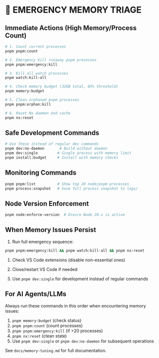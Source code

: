 # 🚨 EMERGENCY MEMORY TRIAGE

## Immediate Actions (High Memory/Process Count)

```bash
# 1. Count current processes
pnpm pnpm:count

# 2. Emergency kill runaway pnpm processes
pnpm pnpm:emergency:kill

# 3. Kill all watch processes
pnpm watch:kill-all

# 4. Check memory budget (32GB total, 85% threshold)
pnpm memory:budget

# 5. Clean orphaned pnpm processes
pnpm pnpm:orphan:kill

# 6. Reset Nx daemon and cache
pnpm nx:reset
```

## Safe Development Commands

```bash
# Use these instead of regular dev commands
pnpm dev:no-daemon       # Build without daemon
pnpm dev:single         # Single process with memory limit
pnpm install:budget     # Install with memory checks
```

## Monitoring Commands

```bash
pnpm pnpm:list          # Show top 20 node/pnpm processes
pnpm process:snapshot   # Save full process snapshot to logs/
```

## Node Version Enforcement

```bash
pnpm node:enforce-version  # Ensure Node 20.x is active
```

## When Memory Issues Persist

1. Run full emergency sequence:

```bash
pnpm pnpm:emergency:kill && pnpm watch:kill-all && pnpm nx:reset
```

1. Check VS Code extensions (disable non-essential ones)

1. Close/restart VS Code if needed

1. Use `pnpm dev:single` for development instead of regular commands

## For AI Agents/LLMs

Always run these commands in this order when encountering memory issues:

1. `pnpm memory:budget` (check status)
1. `pnpm pnpm:count` (count processes)
1. `pnpm pnpm:emergency:kill` (if >20 processes)
1. `pnpm nx:reset` (clean state)
1. Use `pnpm dev:single` or `pnpm dev:no-daemon` for subsequent operations

See `docs/memory-tuning.md` for full documentation.
